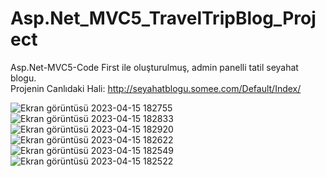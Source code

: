 # Asp.Net_MVC5_TravelTripBlog_Project
Asp.Net-MVC5-Code First ile oluşturulmuş, admin panelli tatil seyahat blogu. <br/>
Projenin Canlıdaki Hali: http://seyahatblogu.somee.com/Default/Index/<br/>

![Ekran görüntüsü 2023-04-15 182755](https://user-images.githubusercontent.com/80544866/232234580-f1284491-a2be-49e7-a2d4-0b174864a2fa.png)
<br/>
![Ekran görüntüsü 2023-04-15 182833](https://user-images.githubusercontent.com/80544866/232234589-b6fec490-49a8-4c27-9a3d-8c2c9e5aea36.png)
<br/>
![Ekran görüntüsü 2023-04-15 182920](https://user-images.githubusercontent.com/80544866/232234593-5553d6a4-e6ba-4453-b7a1-3c56594def44.png)
<br/>
![Ekran görüntüsü 2023-04-15 182622](https://user-images.githubusercontent.com/80544866/232234598-39b3b16d-3711-442c-9a63-c64cb157ddfe.png)
<br/>
![Ekran görüntüsü 2023-04-15 182549](https://user-images.githubusercontent.com/80544866/232234600-7937c17e-94e1-4f91-bec2-04d72f6285b0.png)
<br/>
![Ekran görüntüsü 2023-04-15 182522](https://user-images.githubusercontent.com/80544866/232234601-49025eae-3132-499e-ab56-8f208fa5f7da.png)
